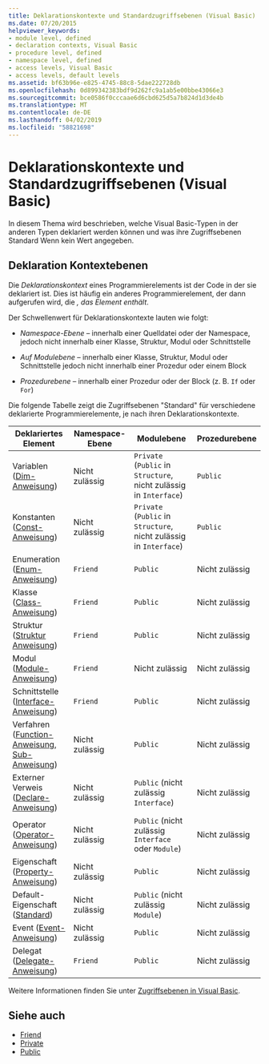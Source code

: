 ```yaml
---
title: Deklarationskontexte und Standardzugriffsebenen (Visual Basic)
ms.date: 07/20/2015
helpviewer_keywords:
- module level, defined
- declaration contexts, Visual Basic
- procedure level, defined
- namespace level, defined
- access levels, Visual Basic
- access levels, default levels
ms.assetid: bf63b96e-e825-4745-88c8-5dae222728db
ms.openlocfilehash: 0d899342383bdf9d262fc9a1ab5e00bbe43066e3
ms.sourcegitcommit: bce0586f0cccaae6d6cbd625d5a7b824d1d3de4b
ms.translationtype: MT
ms.contentlocale: de-DE
ms.lasthandoff: 04/02/2019
ms.locfileid: "58821698"
---
```

# <a name="declaration-contexts-and-default-access-levels-visual-basic"></a>Deklarationskontexte und Standardzugriffsebenen (Visual Basic)
In diesem Thema wird beschrieben, welche Visual Basic-Typen in der anderen Typen deklariert werden können und was ihre Zugriffsebenen Standard Wenn kein Wert angegeben.  
  
## <a name="declaration-context-levels"></a>Deklaration Kontextebenen  
 Die *Deklarationskontext* eines Programmierelements ist der Code in der sie deklariert ist. Dies ist häufig ein anderes Programmierelement, der dann aufgerufen wird, die *, das Element enthält*.  
  
 Der Schwellenwert für Deklarationskontexte lauten wie folgt:  
  
-   *Namespace-Ebene* – innerhalb einer Quelldatei oder der Namespace, jedoch nicht innerhalb einer Klasse, Struktur, Modul oder Schnittstelle  
  
-   *Auf Modulebene* – innerhalb einer Klasse, Struktur, Modul oder Schnittstelle jedoch nicht innerhalb einer Prozedur oder einem Block  
  
-   *Prozedurebene* – innerhalb einer Prozedur oder der Block (z. B. `If` oder `For`)  
  
 Die folgende Tabelle zeigt die Zugriffsebenen "Standard" für verschiedene deklarierte Programmierelemente, je nach ihren Deklarationskontexte.  
  
|Deklariertes Element|Namespace-Ebene|Modulebene|Prozedurebene|  
|----------------------|---------------------|------------------|---------------------|  
|Variablen ([Dim-Anweisung](../../../visual-basic/language-reference/statements/dim-statement.md))|Nicht zulässig|`Private` (`Public` in `Structure`, nicht zulässig in `Interface`)|`Public`|  
|Konstanten ([Const-Anweisung](../../../visual-basic/language-reference/statements/const-statement.md))|Nicht zulässig|`Private` (`Public` in `Structure`, nicht zulässig in `Interface`)|`Public`|  
|Enumeration ([Enum-Anweisung](../../../visual-basic/language-reference/statements/enum-statement.md))|`Friend`|`Public`|Nicht zulässig|  
|Klasse ([Class-Anweisung](../../../visual-basic/language-reference/statements/class-statement.md))|`Friend`|`Public`|Nicht zulässig|  
|Struktur ([Struktur Anweisung](../../../visual-basic/language-reference/statements/structure-statement.md))|`Friend`|`Public`|Nicht zulässig|  
|Modul ([Module-Anweisung](../../../visual-basic/language-reference/statements/module-statement.md))|`Friend`|Nicht zulässig|Nicht zulässig|  
|Schnittstelle ([Interface-Anweisung](../../../visual-basic/language-reference/statements/interface-statement.md))|`Friend`|`Public`|Nicht zulässig|  
|Verfahren ([Function-Anweisung](../../../visual-basic/language-reference/statements/function-statement.md), [Sub-Anweisung](../../../visual-basic/language-reference/statements/sub-statement.md))|Nicht zulässig|`Public`|Nicht zulässig|  
|Externer Verweis ([Declare-Anweisung](../../../visual-basic/language-reference/statements/declare-statement.md))|Nicht zulässig|`Public` (nicht zulässig `Interface`)|Nicht zulässig|  
|Operator ([Operator-Anweisung](../../../visual-basic/language-reference/statements/operator-statement.md))|Nicht zulässig|`Public` (nicht zulässig `Interface` oder `Module`)|Nicht zulässig|  
|Eigenschaft ([Property-Anweisung](../../../visual-basic/language-reference/statements/property-statement.md))|Nicht zulässig|`Public`|Nicht zulässig|  
|Default-Eigenschaft ([Standard](../../../visual-basic/language-reference/modifiers/default.md))|Nicht zulässig|`Public` (nicht zulässig `Module`)|Nicht zulässig|  
|Event ([Event-Anweisung](../../../visual-basic/language-reference/statements/event-statement.md))|Nicht zulässig|`Public`|Nicht zulässig|  
|Delegat ([Delegate-Anweisung](../../../visual-basic/language-reference/statements/delegate-statement.md))|`Friend`|`Public`|Nicht zulässig|  
  
 Weitere Informationen finden Sie unter [Zugriffsebenen in Visual Basic](../../../visual-basic/programming-guide/language-features/declared-elements/access-levels.md).  
  
## <a name="see-also"></a>Siehe auch

- [Friend](../../../visual-basic/language-reference/modifiers/friend.md)
- [Private](../../../visual-basic/language-reference/modifiers/private.md)
- [Public](../../../visual-basic/language-reference/modifiers/public.md)
